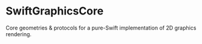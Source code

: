 # SwiftGraphicsCore
Core geometries &amp; protocols for a pure-Swift implementation of 2D graphics rendering.
